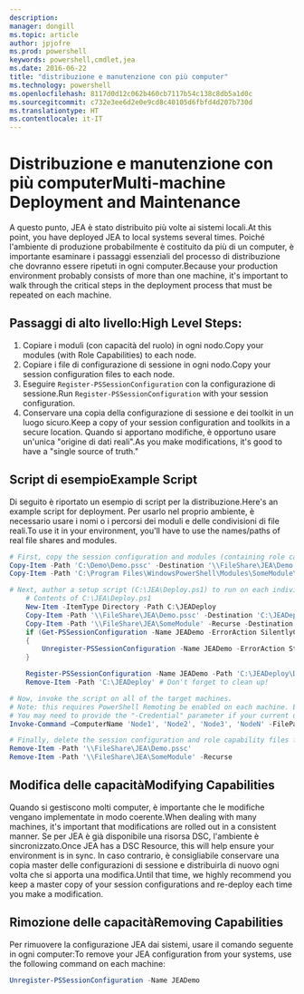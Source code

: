 ```yaml
---
description: 
manager: dongill
ms.topic: article
author: jpjofre
ms.prod: powershell
keywords: powershell,cmdlet,jea
ms.date: 2016-06-22
title: "distribuzione e manutenzione con più computer"
ms.technology: powershell
ms.openlocfilehash: 8117d0d12c062b460cb7117b54c138c8db5a1d0c
ms.sourcegitcommit: c732e3ee6d2e0e9cd8c40105d6fbfd4d207b730d
ms.translationtype: HT
ms.contentlocale: it-IT
---
```

# <a name="multi-machine-deployment-and-maintenance"></a><span data-ttu-id="22564-103">Distribuzione e manutenzione con più computer</span><span class="sxs-lookup"><span data-stu-id="22564-103">Multi-machine Deployment and Maintenance</span></span>
<span data-ttu-id="22564-104">A questo punto, JEA è stato distribuito più volte ai sistemi locali.</span><span class="sxs-lookup"><span data-stu-id="22564-104">At this point, you have deployed JEA to local systems several times.</span></span>
<span data-ttu-id="22564-105">Poiché l'ambiente di produzione probabilmente è costituito da più di un computer, è importante esaminare i passaggi essenziali del processo di distribuzione che dovranno essere ripetuti in ogni computer.</span><span class="sxs-lookup"><span data-stu-id="22564-105">Because your production environment probably consists of more than one machine, it's important to walk through the critical steps in the deployment process that must be repeated on each machine.</span></span>

## <a name="high-level-steps"></a><span data-ttu-id="22564-106">Passaggi di alto livello:</span><span class="sxs-lookup"><span data-stu-id="22564-106">High Level Steps:</span></span>
1.  <span data-ttu-id="22564-107">Copiare i moduli (con capacità del ruolo) in ogni nodo.</span><span class="sxs-lookup"><span data-stu-id="22564-107">Copy your modules (with Role Capabilities) to each node.</span></span>
2.  <span data-ttu-id="22564-108">Copiare i file di configurazione di sessione in ogni nodo.</span><span class="sxs-lookup"><span data-stu-id="22564-108">Copy your session configuration files to each node.</span></span>
3.  <span data-ttu-id="22564-109">Eseguire `Register-PSSessionConfiguration` con la configurazione di sessione.</span><span class="sxs-lookup"><span data-stu-id="22564-109">Run `Register-PSSessionConfiguration` with your session configuration.</span></span>
4.  <span data-ttu-id="22564-110">Conservare una copia della configurazione di sessione e dei toolkit in un luogo sicuro.</span><span class="sxs-lookup"><span data-stu-id="22564-110">Keep a copy of your session configuration and toolkits in a secure location.</span></span>
<span data-ttu-id="22564-111">Quando si apportano modifiche, è opportuno usare un'unica "origine di dati reali".</span><span class="sxs-lookup"><span data-stu-id="22564-111">As you make modifications, it's good to have a "single source of truth."</span></span>

## <a name="example-script"></a><span data-ttu-id="22564-112">Script di esempio</span><span class="sxs-lookup"><span data-stu-id="22564-112">Example Script</span></span>
<span data-ttu-id="22564-113">Di seguito è riportato un esempio di script per la distribuzione.</span><span class="sxs-lookup"><span data-stu-id="22564-113">Here's an example script for deployment.</span></span>
<span data-ttu-id="22564-114">Per usarlo nel proprio ambiente, è necessario usare i nomi o i percorsi dei moduli e delle condivisioni di file reali.</span><span class="sxs-lookup"><span data-stu-id="22564-114">To use it in your environment, you'll have to use the names/paths of real file shares and modules.</span></span>
```PowerShell
# First, copy the session configuration and modules (containing role capability files) onto a file share you have access to.
Copy-Item -Path 'C:\Demo\Demo.pssc' -Destination '\\FileShare\JEA\Demo.pssc'
Copy-Item -Path 'C:\Program Files\WindowsPowerShell\Modules\SomeModule\' -Recurse -Destination '\\FileShare\JEA\SomeModule'

# Next, author a setup script (C:\JEA\Deploy.ps1) to run on each individual node
    # Contents of C:\JEA\Deploy.ps1
    New-Item -ItemType Directory -Path C:\JEADeploy
    Copy-Item -Path '\\FileShare\JEA\Demo.pssc' -Destination 'C:\JEADeploy\'
    Copy-Item -Path '\\FileShare\JEA\SomeModule' -Recurse -Destination 'C:\Program Files\WindowsPowerShell\Modules' # Remember, Role Capability Files are found in modules
    if (Get-PSSessionConfiguration -Name JEADemo -ErrorAction SilentlyContinue)
    {
        Unregister-PSSessionConfiguration -Name JEADemo -ErrorAction Stop
    }

    Register-PSSessionConfiguration -Name JEADemo -Path 'C:\JEADeploy\Demo.pssc'
    Remove-Item -Path 'C:\JEADeploy' # Don't forget to clean up!

# Now, invoke the script on all of the target machines.
# Note: this requires PowerShell Remoting be enabled on each machine. Enabling PowerShell remoting is a requirement to use JEA as well.
# You may need to provide the "-Credential" parameter if your current user account does not have admin permissions on these machines.
Invoke-Command –ComputerName 'Node1', 'Node2', 'Node3', 'NodeN' -FilePath 'C:\JEA\Deploy.ps1'

# Finally, delete the session configuration and role capability files from the file share.
Remove-Item -Path '\\FileShare\JEA\Demo.pssc'
Remove-Item -Path '\\FileShare\JEA\SomeModule' -Recurse
```
## <a name="modifying-capabilities"></a><span data-ttu-id="22564-115">Modifica delle capacità</span><span class="sxs-lookup"><span data-stu-id="22564-115">Modifying Capabilities</span></span>
<span data-ttu-id="22564-116">Quando si gestiscono molti computer, è importante che le modifiche vengano implementate in modo coerente.</span><span class="sxs-lookup"><span data-stu-id="22564-116">When dealing with many machines, it's important that modifications are rolled out in a consistent manner.</span></span>
<span data-ttu-id="22564-117">Se per JEA è già disponibile una risorsa DSC, l'ambiente è sincronizzato.</span><span class="sxs-lookup"><span data-stu-id="22564-117">Once JEA has a DSC Resource, this will help ensure your environment is in sync.</span></span>
<span data-ttu-id="22564-118">In caso contrario, è consigliabile conservare una copia master delle configurazioni di sessione e distribuirla di nuovo ogni volta che si apporta una modifica.</span><span class="sxs-lookup"><span data-stu-id="22564-118">Until that time, we highly recommend you keep a master copy of your session configurations and re-deploy each time you make a modification.</span></span>

## <a name="removing-capabilities"></a><span data-ttu-id="22564-119">Rimozione delle capacità</span><span class="sxs-lookup"><span data-stu-id="22564-119">Removing Capabilities</span></span>
<span data-ttu-id="22564-120">Per rimuovere la configurazione JEA dai sistemi, usare il comando seguente in ogni computer:</span><span class="sxs-lookup"><span data-stu-id="22564-120">To remove your JEA configuration from your systems, use the following command on each machine:</span></span>
```PowerShell
Unregister-PSSessionConfiguration -Name JEADemo
```

